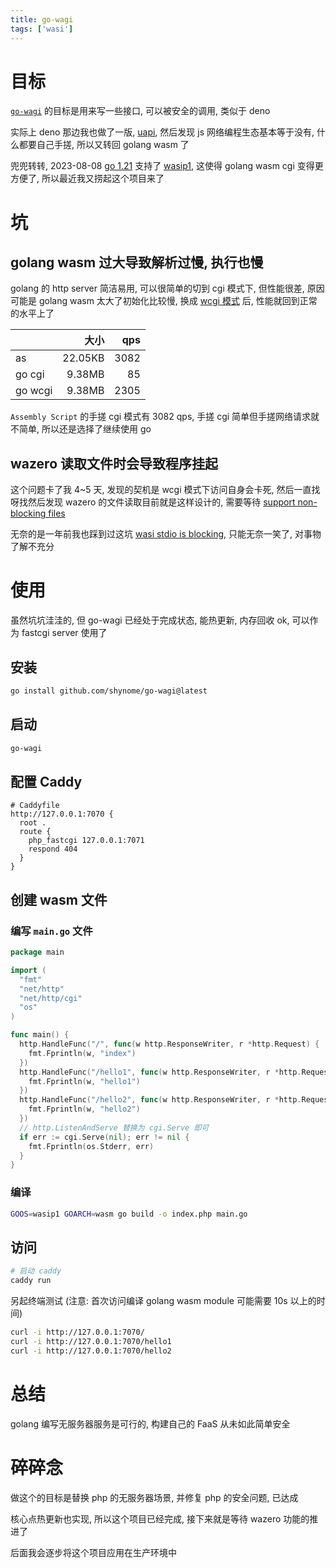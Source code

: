 ```yaml
---
title: go-wagi
tags: ['wasi']
---
```


# 目标

[`go-wagi`](https://github.com/shynome/go-wagi) 的目标是用来写一些接口, 可以被安全的调用, 类似于 deno

实际上 deno 那边我也做了一版, [uapi](https://github.com/shynome/uapi), 然后发现 js 网络编程生态基本等于没有,
什么都要自己手搓, 所以又转回 golang wasm 了

兜兜转转, 2023-08-08 [go 1.21](https://go.dev/blog/go1.21) 支持了 [wasip1](https://go.dev/doc/go1.21#wasm), 这使得
golang wasm cgi 变得更方便了, 所以最近我又捞起这个项目来了

# 坑

## golang wasm 过大导致解析过慢, 执行也慢

golang 的 http server 简洁易用, 可以很简单的切到 cgi 模式下, 但性能很差, 原因可能是 golang wasm 太大了初始化比较慢,
换成 [wcgi 模式](https://github.com/shynome/go-wagi?tab=readme-ov-file#wcgi-模式) 后, 性能就回到正常的水平上了

|         |    大小 |  qps |
| ------- | ------: | ---: |
| as      | 22.05KB | 3082 |
| go cgi  |  9.38MB |   85 |
| go wcgi |  9.38MB | 2305 |

`Assembly Script` 的手搓 cgi 模式有 3082 qps, 手搓 cgi 简单但手搓网络请求就不简单, 所以还是选择了继续使用 go

## wazero 读取文件时会导致程序挂起

这个问题卡了我 4~5 天, 发现的契机是 wcgi 模式下访问自身会卡死, 然后一直找呀找然后发现 wazero 的文件读取目前就是这样设计的,
需要等待 [support non-blocking files](https://github.com/tetratelabs/wazero/issues/1500)

无奈的是一年前我也踩到过这坑 [wasi stdio is blocking](https://github.com/tetratelabs/wazero/issues/1531), 只能无奈一笑了,
对事物了解不充分

# 使用

虽然坑坑洼洼的, 但 go-wagi 已经处于完成状态, 能热更新, 内存回收 ok, 可以作为 fastcgi server 使用了

## 安装

```sh
go install github.com/shynome/go-wagi@latest
```

## 启动

```sh
go-wagi
```

## 配置 Caddy

```Caddy
# Caddyfile
http://127.0.0.1:7070 {
  root .
  route {
    php_fastcgi 127.0.0.1:7071
    respond 404
  }
}
```

## 创建 wasm 文件

### 编写 `main.go` 文件

```go
package main

import (
  "fmt"
  "net/http"
  "net/http/cgi"
  "os"
)

func main() {
  http.HandleFunc("/", func(w http.ResponseWriter, r *http.Request) {
    fmt.Fprintln(w, "index")
  })
  http.HandleFunc("/hello1", func(w http.ResponseWriter, r *http.Request) {
    fmt.Fprintln(w, "hello1")
  })
  http.HandleFunc("/hello2", func(w http.ResponseWriter, r *http.Request) {
    fmt.Fprintln(w, "hello2")
  })
  // http.ListenAndServe 替换为 cgi.Serve 即可
  if err := cgi.Serve(nil); err != nil {
    fmt.Fprintln(os.Stderr, err)
  }
}
```

### 编译

```sh
GOOS=wasip1 GOARCH=wasm go build -o index.php main.go
```

## 访问

```sh
# 启动 caddy
caddy run
```

另起终端测试 (注意: 首次访问编译 golang wasm module 可能需要 10s 以上的时间)

```sh
curl -i http://127.0.0.1:7070/
curl -i http://127.0.0.1:7070/hello1
curl -i http://127.0.0.1:7070/hello2
```

# 总结

golang 编写无服务器服务是可行的, 构建自己的 FaaS 从未如此简单安全

# 碎碎念

做这个的目标是替换 php 的无服务器场景, 并修复 php 的安全问题, 已达成

核心点热更新也实现, 所以这个项目已经完成, 接下来就是等待 wazero 功能的推进了

后面我会逐步将这个项目应用在生产环境中
